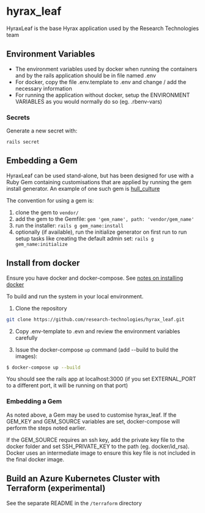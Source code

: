 # hyrax_leaf
HyraxLeaf is the base Hyrax application used by the Research Technologies team

## Environment Variables

 * The environment variables used by docker when running the containers and by the rails application should be in file named .env
 * For docker, copy the file .env.template to .env and change / add the necessary information
 * For running the application without docker, setup the ENVIRONMENT VARIABLES as you would normally do so (eg. .rbenv-vars)

### Secrets

Generate a new secret with:

```
rails secret
```

## Embedding a Gem

HyraxLeaf can be used stand-alone, but has been designed for use with a Ruby Gem containing customisations that are applied by running the gem install generator. An example of one such gem is [hull_culture](https://github.com/research-technologies/hull_culture)

The convention for using a gem is:

1) clone the gem to `vendor/`
2) add the gem to the Gemfile: `gem 'gem_name', path: 'vendor/gem_name'`
3) run the installer: `rails g gem_name:install`
4) optionally (if available), run the initialize generator on first run to run setup tasks like creating the default admin set: `rails g gem_name:initialize`

## Install from docker
Ensure you have docker and docker-compose. See [notes on installing docker](https://github.com/research-technologies/hull_synchronizer/wiki/Notes-on-installing-docker)

To build and run the system in your local environment.

1) Clone the repository
```bash
git clone https://github.com/research-technologies/hyrax_leaf.git
```

2) Copy .env-template to .evn and review the environment variables carefully

3) Issue the docker-compose `up` command (add --build to build the images):

```bash
$ docker-compose up --build
```

You should see the rails app at localhost:3000 (if you set EXTERNAL_PORT to a different port, it will be running on that port)

### Embedding a Gem

As noted above, a Gem may be used to customise hyrax_leaf. If the GEM_KEY and GEM_SOURCE variables are set, docker-compose will perform the steps noted earlier. 

If the GEM_SOURCE requires an ssh key, add the private key file to the docker folder and set SSH_PRIVATE_KEY to the path (eg. docker/id_rsa). Docker uses an intermediate image to ensure this key file is not included in the final docker image.

## Build an Azure Kubernetes Cluster with Terraform (experimental)

See the separate README in the `/terraform` directory
